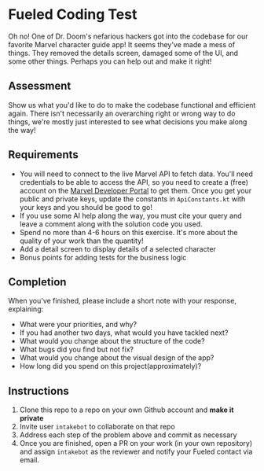 # Fueled Coding Test
Oh no! One of Dr. Doom's nefarious hackers got into the codebase for our favorite Marvel character guide app! It seems they've made a mess of things. They removed the details screen, damaged some of the UI, and some other things. Perhaps you can help out and make it right!

## Assessment
Show us what you'd like to do to make the codebase functional and efficient again. There isn't necessarily an overarching right or wrong way to do things, we're mostly just interested to see what decisions you make along the way!

## Requirements
- You will need to connect to the live Marvel API to fetch data. You'll need credentials to be able to access the API, so you need to create a (free) account on the [Marvel Developer Portal](https://developer.marvel.com/) to get them. Once you get your public and private keys, update the constants in `ApiConstants.kt` with your keys and you should be good to go!
- If you use some AI help along the way, you must cite your query and leave a comment along with the solution code you used.
- Spend no more than 4-6 hours on this exercise. It's more about the quality of your work than the quantity!
- Add a detail screen to display details of a selected character
- Bonus points for adding tests for the business logic

## Completion
When you've finished, please include a short note with your response, explaining:
- What were your priorities, and why?
- If you had another two days, what would you have tackled next?
- What would you change about the structure of the code?
- What bugs did you find but not fix?
- What would you change about the visual design of the app?
- How long did you spend on this project(approximately)?

## Instructions
1. Clone this repo to a repo on your own Github account and **make it private**
2. Invite user `intakebot` to collaborate on that repo
3. Address each step of the problem above and commit as necessary
4. Once you are finished, open a PR on your work (in your own repository) and assign `intakebot` as the reviewer and notify your Fueled contact via email.
